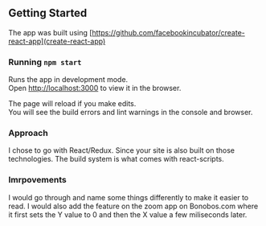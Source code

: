 ## Getting Started

The app was built using [https://github.com/facebookincubator/create-react-app](create-react-app)

### Running `npm start`

Runs the app in development mode.<br>
Open [http://localhost:3000](http://localhost:3000) to view it in the browser.

The page will reload if you make edits.<br>
You will see the build errors and lint warnings in the console and browser.

### Approach

I chose to go with React/Redux. Since your site is also built on those technologies.
The build system is what comes with react-scripts. 

### Imrpovements

I would go through and name some things differently to make it easier to read. 
I would also add the feature on the zoom app on Bonobos.com where it first sets the Y value to 0 and then the X value a few miliseconds later. 
